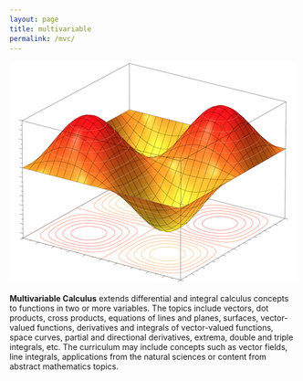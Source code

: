 ```yaml
---
layout: page
title: multivariable
permalink: /mvc/
---
```


<script src="https://www.w3schools.com/lib/w3.js"></script>
<p align="center"> <img src="/d-img/mvc.png" border="0"> </p>
<b>Multivariable Calculus</b> extends differential and integral calculus concepts to functions in two or more variables. The topics include vectors, dot products, cross products, equations of lines and planes, surfaces, vector-valued functions, derivatives and integrals of vector-valued functions, space curves, partial and directional derivatives, extrema, double and triple integrals, etc. The curriculum may include concepts such as vector fields, line integrals, applications from the natural sciences or content from abstract mathematics topics. 


